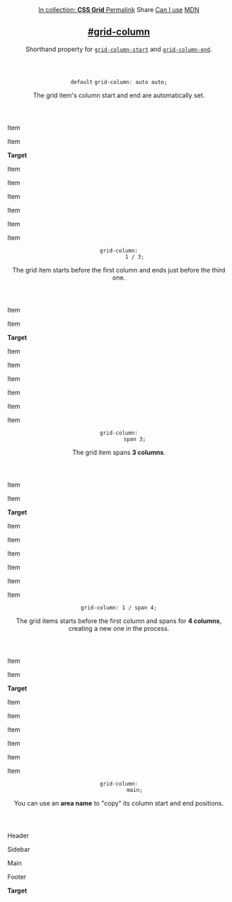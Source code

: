 <section id="grid-column" class="property property__-shorthand">
  <header class="property__header">
    <nav class="property__links">
      <a class="property__collection" href="/css-grid/">
        In collection: <strong>CSS Grid</strong>
      </a>
      <a class="property__links-direct" href="/property/grid-column/" data-property-name="grid-column"
        data-tooltip="Single page for this property">Permalink</a>
      <a class="property__share" data-tooltip="Share on Twitter or Facebook" data-property-name="grid-column">Share</a>
      <a target="_blank" href="http://caniuse.com/#feat=css-grid" data-tooltip="See on Can I use..." rel="external">Can
        I use</a>
      <a target="_blank" href="https://developer.mozilla.org/en/docs/Web/CSS/grid-column"
        data-tooltip="See on Mozilla Developer Network" rel="external">MDN</a>
    </nav>
    <h2 class="property__name">
      <a href="#grid-column"><span>#</span>grid-column</a>
    </h2>
    <div class="property__description">
      <p>Shorthand property for <code class="shorthand"><a class="hash" href="/property/grid-column-start"
            data-property-name="grid-column-start">grid-column-start</a></code> and <code class="shorthand"><a
            class="hash" href="/property/grid-column-end"
            data-property-name="grid-column-end">grid-column-end</a></code>.</p>
    </div>
  </header>
  <section class="example">
    <header class="example__header">
      <p class="example__name">
        <code class="example--default" data-tooltip="This is the property's default value">default</code>
        <code class="example--value" data-tooltip="Click to copy"
          data-clipboard-text="grid-column: auto auto;">grid-column: auto auto;</code>
      </p>
      <div class="example__description">
        <p>The grid item&#39;s column start and end are automatically set.</p>
      </div>
    </header>
    <aside class="example__preview">
      <div class="example__browser"><i></i><i></i><i></i></div>
      <div class="example__output">
        <div class="example__output-div grid-column " id="grid-column-auto-auto">
          <p class="block block--alpha">Item</p>
          <p class="block block--beta">Item</p>
          <p class="block block--pink"><strong>Target</strong></p>
          <p class="block block--yellow">Item</p>
          <p class="block block--purple">Item</p>
          <p class="block block--alpha">Item</p>
          <p class="block block--beta">Item</p>
          <p class="block block--yellow">Item</p>
          <p class="block block--purple">Item</p>
        </div>
      </div>
    </aside>
  </section>
  <section class="example">
    <header class="example__header">
      <p class="example__name">
        <code class="example--value" data-tooltip="Click to copy" data-clipboard-text="grid-column: 1 / 3;">grid-column:
          1 / 3;</code>
      </p>
      <div class="example__description">
        <p>The grid item starts before the first column and ends just before the third one.</p>
      </div>
    </header>
    <aside class="example__preview">
      <div class="example__browser"><i></i><i></i><i></i></div>
      <div class="example__output">
        <div class="example__output-div grid-column " id="grid-column-1--3">
          <p class="block block--alpha">Item</p>
          <p class="block block--beta">Item</p>
          <p class="block block--pink"><strong>Target</strong></p>
          <p class="block block--yellow">Item</p>
          <p class="block block--purple">Item</p>
          <p class="block block--alpha">Item</p>
          <p class="block block--beta">Item</p>
          <p class="block block--yellow">Item</p>
          <p class="block block--purple">Item</p>
        </div>
      </div>
    </aside>
  </section>
  <section class="example">
    <header class="example__header">
      <p class="example__name">
        <code class="example--value" data-tooltip="Click to copy" data-clipboard-text="grid-column: span 3;">grid-column:
          span 3;</code>
      </p>
      <div class="example__description">
        <p>The grid item spans <strong>3 columns</strong>.</p>
      </div>
    </header>
    <aside class="example__preview">
      <div class="example__browser"><i></i><i></i><i></i></div>
      <div class="example__output">
        <div class="example__output-div grid-column " id="grid-column-span-3">
          <p class="block block--alpha">Item</p>
          <p class="block block--beta">Item</p>
          <p class="block block--pink"><strong>Target</strong></p>
          <p class="block block--yellow">Item</p>
          <p class="block block--purple">Item</p>
          <p class="block block--alpha">Item</p>
          <p class="block block--beta">Item</p>
          <p class="block block--yellow">Item</p>
          <p class="block block--purple">Item</p>
        </div>
      </div>
    </aside>
  </section>
  <section class="example">
    <header class="example__header">
      <p class="example__name">
        <code class="example--value" data-tooltip="Click to copy"
          data-clipboard-text="grid-column: 1 / span 4;">grid-column: 1 / span 4;</code>
      </p>
      <div class="example__description">
        <p>The grid items starts before the first column and spans for <strong>4 columns</strong>, creating a new one in
          the process.</p>
      </div>
    </header>
    <aside class="example__preview">
      <div class="example__browser"><i></i><i></i><i></i></div>
      <div class="example__output">
        <div class="example__output-div grid-column " id="grid-column-1--span-4">
          <p class="block block--alpha">Item</p>
          <p class="block block--beta">Item</p>
          <p class="block block--pink"><strong>Target</strong></p>
          <p class="block block--yellow">Item</p>
          <p class="block block--purple">Item</p>
          <p class="block block--alpha">Item</p>
          <p class="block block--beta">Item</p>
          <p class="block block--yellow">Item</p>
          <p class="block block--purple">Item</p>
        </div>
      </div>
    </aside>
  </section>
  <section class="example">
    <header class="example__header">
      <p class="example__name">
        <code class="example--value" data-tooltip="Click to copy" data-clipboard-text="grid-column: main;">grid-column:
          main;</code>
      </p>
      <div class="example__description">
        <p>You can use an <strong>area name</strong> to &quot;copy&quot; its column start and end positions.</p>
      </div>
    </header>
    <aside class="example__preview">
      <div class="example__browser"><i></i><i></i><i></i></div>
      <div class="example__output">
        <div class="example__output-div grid-column " id="grid-column-main">
          <p class="block block--alpha">Header</p>
          <p class="block block--beta">Sidebar</p>
          <p class="block block--yellow">Main</p>
          <p class="block block--purple">Footer</p>
          <p class="block block--pink"><strong>Target</strong></p>
        </div>
      </div>
    </aside>
  </section>
</section>
